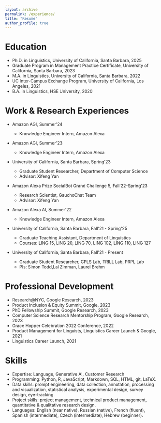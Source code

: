 ```yaml
---
layout: archive
permalink: /experience/
title: "Resume"
author_profile: true
---
```


Education
======
* Ph.D. in Linguistics, University of California, Santa Barbara, 2025 
* Graduate Program in Management Practice Certificate, University of California, Santa Barbara, 2023
* M.A. in Linguistics, University of California, Santa Barbara, 2022
* UC Inter-Campus Exchange Program, University of California, Los Angeles, 2021
* B.A. in Linguistics, HSE University, 2020

Work & Research Experiences
======
* Amazon AGI, Summer'24
  * Knowledge Engineer Intern, Amazon Alexa

* Amazon AGI, Summer'23
  * Knowledge Engineer Intern, Amazon Alexa

* University of California, Santa Barbara, Spring'23
  * Graduate Student Researcher, Department of Computer Science
  * Advisor: Xifeng Yan

* Amazon Alexa Prize SocialBot Grand Challenge 5, Fall'22-Spring'23
  * Research Scientist, GauchoChat Team
  * Advisor: Xifeng Yan

* Amazon Alexa AI, Summer'22
  * Knowledge Engineer Intern, Amazon Alexa

* University of California, Santa Barbara, Fall'21 - Spring'25
  * Graduate Teaching Assistant, Department of Linguistics
  * Courses: LING 15, LING 20, LING 70, LING 102, LING 110, LING 127

* University of California, Santa Barbara, Fall'21 - Present
  * Graduate Student Researcher, CPLS Lab, TRILL Lab, PRPL Lab
  * PIs: Simon Todd,Lal Zimman, Laurel Brehm

Professional Development
======
* Research@NYC, Google Research, 2023
* Product Inclusion & Equity Summit, Google, 2023
* PhD Fellowship Summit, Google Research, 2023
* Computer Science Research Mentorship Program, Google Research, 2023
* Grace Hopper Celebration 2022 Conference, 2022
* Product Management for Linguists, Linguistics Career Launch & Google, 2021
* Linguistics Career Launch, 2021


Skills
======
* Expertise: Language, Generative AI, Customer Research
* Programming: Python, R, JavaScript, Markdown, SQL, HTML, git, LaTeX.
* Data skills: prompt engineering, data collection, annotation, processing and visualization, statistical analysis, experimental design, survey design, eye-tracking.
* Project skills: project management, technical product management, quantitative & qualitative research design.
* Languages: English (near native), Russian (native), French (fluent), Spanish (intermediate), Czech (intermediate), Hebrew (beginner).
